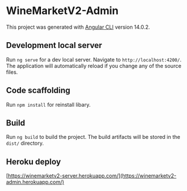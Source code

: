 # WineMarketV2-Admin

This project was generated with [Angular CLI](https://github.com/angular/angular-cli) version 14.0.2.

## Development local server

Run `ng serve` for a dev local server. Navigate to `http://localhost:4200/`. The application will automatically reload if you change any of the source files.

## Code scaffolding

Run `npm install` for reinstall libary.

## Build

Run `ng build` to build the project. The build artifacts will be stored in the `dist/` directory.

## Heroku deploy
[https://winemarketv2-server.herokuapp.com/](https://winemarketv2-admin.herokuapp.com/)


